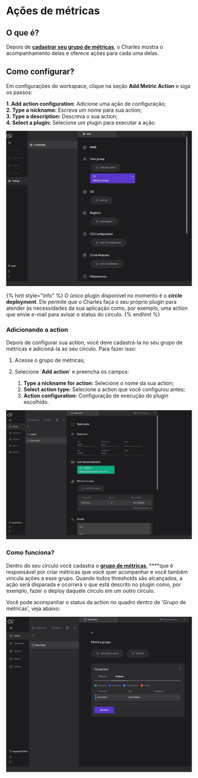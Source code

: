 # Ações de métricas

## O que é? 

Depois de [**cadastrar seu grupo de métricas**](../../referencia/metricas/grupo-de-metricas.md), o Charles mostra o acompanhamento delas e oferece ações para cada uma delas. 

## Como configurar? 

Em configurações do workspace, clique na seção **Add Metric Action** e siga os passos:

**1. Add action configuration**: Adicione uma ação de configuração;  
**2. Type a nickname:** Escreva um nome para sua action;  
**3. Type a description:** Descreva o sua action;  
**4. Select a plugin:** Selecione um plugin para executar a ação.

![](../../.gitbook/assets/usandoactions-metricas%20%281%29.gif)

{% hint style="info" %}
O único plugin disponível no momento é o **circle deployment**. Ele permite que o Charles faça o seu próprio plugin para atender às necessidades da sua aplicação como, por exemplo, uma action que envie e-mail para avisar o status do círculo.
{% endhint %}

### Adicionando a action 

Depois de configurar sua action, você deve cadastrá-la no seu grupo de métricas e adicioná-la ao seu círculo. Para fazer isso:

1. Acesse o grupo de métricas; 
2. Selecione '**Add action**' e preencha os campos: 

   1. **Type a nickname for action:** Selecione o nome da sua action;
   2. **Select action type:** Selecione a action que você configurou antes;
   3. **Action configuration:** Configuração de execução do plugin escolhido.

![](../../.gitbook/assets/adicionando-a-action-correto.gif)

### Como funciona? 

Dentro do seu círculo você cadastra o [**grupo de métricas**](../../referencia/metricas/grupo-de-metricas.md), ****que é responsável por criar métricas que você quer acompanhar e você também vincula ações a esse grupo. Quando todos thresholds são alcançados, a ação será disparada e ocorrerá o que está descrito no plugin como, por exemplo, fazer o deploy daquele círculo em um outro círculo.

Você pode acompanhar o status da action no quadro dentro de 'Grupo de métricas', veja abaixo: 

![](../../.gitbook/assets/status-actionsgif.gif)



